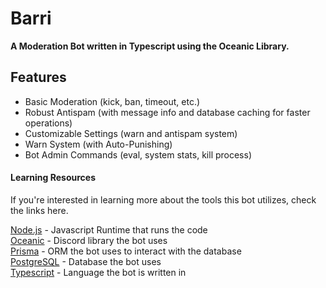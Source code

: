 # Barri

**A Moderation Bot written in Typescript using the Oceanic Library.**

## Features

- Basic Moderation (kick, ban, timeout, etc.)
- Robust Antispam (with message info and database caching for faster operations)
- Customizable Settings (warn and antispam system)
- Warn System (with Auto-Punishing)
- Bot Admin Commands (eval, system stats, kill process)

#### Learning Resources

If you're interested in learning more about the tools this bot utilizes, check the links here.

[Node.js](https://nodejs.org/en/) - Javascript Runtime that runs the code\
[Oceanic](https://github.com/OceanicJS/Oceanic) - Discord library the bot uses\
[Prisma](https://www.prisma.io/) - ORM the bot uses to interact with the database\
[PostgreSQL](https://www.postgresql.org/) - Database the bot uses\
[Typescript](https://www.typescriptlang.org/) - Language the bot is written in
